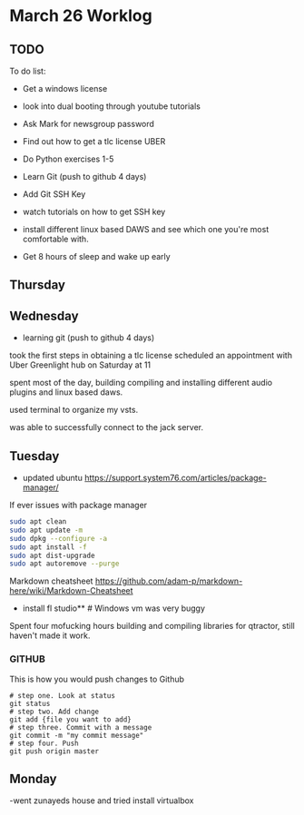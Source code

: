 # March 26 Worklog
## TODO

To do list:
- Get a windows license 

- look into dual booting through youtube tutorials 
- Ask Mark for newsgroup password 
- Find out how to get a tlc license UBER
- Do Python exercises 1-5
- Learn Git (push to github 4 days)
- Add Git SSH Key 
- watch tutorials on how to get SSH key 
- install different linux based DAWS and see which 
  one you're most comfortable with.
- Get 8 hours of sleep and wake up early

## Thursday


## Wednesday
- learning git (push to github 4 days)

took the first steps in obtaining a tlc license 
scheduled an appointment with Uber Greenlight hub on Saturday at 11

spent most of the day, building compiling and installing different audio plugins and linux based daws. 

used terminal to organize my vsts.

was able to successfully connect to the jack server. 
 




## Tuesday
- updated ubuntu
https://support.system76.com/articles/package-manager/

If ever issues with package manager
```bash
sudo apt clean
sudo apt update -m
sudo dpkg --configure -a
sudo apt install -f
sudo apt dist-upgrade
sudo apt autoremove --purge
```

Markdown cheatsheet
https://github.com/adam-p/markdown-here/wiki/Markdown-Cheatsheet

- install fl studio** # Windows vm was very buggy

Spent four mofucking hours building and compiling libraries for qtractor, still haven't made it work.

### GITHUB
This is how you would push changes to Github
```
# step one. Look at status 
git status
# step two. Add change
git add {file you want to add}
# step three. Commit with a message
git commit -m "my commit message"
# step four. Push
git push origin master
```


## Monday
-went zunayeds house and tried install virtualbox